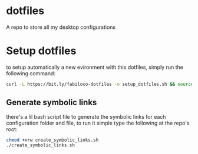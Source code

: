 # dotfiles
A repo to store all my desktop configurations

# Setup dotfiles
to setup automatically a new evironment with this dotfiles, simply run the following command:

```bash
curl -L https://bit.ly/fabiloco-dotfiles -o setup_dotfiles.sh && source setup_dotfiles.sh 
```

## Generate symbolic links
there's a lil bash script file to generate the symbolic links for each configuration folder and
file, to run it simple type the following at the repo's root:

```bash
chmod +xrw create_symbolic_links.sh
./create_symbolic_links.sh
``` 

